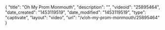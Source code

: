 {
    "title": "Oh My Prom Monmouth",
    "description": "",
    "videoid": "25895464",
    "date_created": "1453119519",
    "date_modified": "1453119519",
    "type": "captivate",
    "layout": "video",
    "url": "\/v\/oh-my-prom-monmouth\/25895464"
}